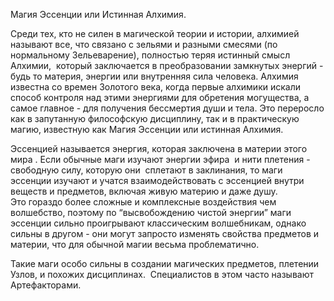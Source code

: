 
Магия Эссенции или Истинная Алхимия. 

Среди тех, кто не силен в магической теории и истории, алхимией называют все, что связано с зельями и разными смесями (по нормальному Зельеварение), полностью теряя истинный смысл Алхимии,  который заключается в преобразовании замкнутых энергий - будь то материя, энергии или внутренняя сила человека. Алхимия известна со времен Золотого века, когда первые алхимики искали способ контроля над этими энергиями для обретения могущества, а самое главное - для получения бессмертия души и тела. Это переросло как в запутанную философскую дисциплину, так и в практическую магию, известную как Магия Эссенции или истинная Алхимия. 

Эссенцией называется энергия, которая заключена в материи этого мира . Если обычные маги изучают энергии эфира  и нити плетения - свободную силу, которую они  сплетают в заклинания, то маги эссенции изучают и учатся взаимодействовать с эссенцией внутри веществ и предметов, включая живую материю и даже душу.  
Это гораздо более сложные и комплексные воздействия чем волшебство, поэтому по “высвобождению чистой энергии” маги эссенции сильно проигрывают классическим волшебникам, однако сильны в другом - они могут запросто изменять свойства предметов и материи, что для обычной магии весьма проблематично. 

Такие маги особо сильны в создании магических предметов, плетении Узлов, и похожих дисциплинах.  Специалистов в этом часто называют Артефакторами.